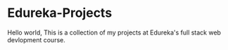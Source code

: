 # Edureka-Projects
Hello world,
This is a collection of my projects at Edureka's full stack web devlopment course.
